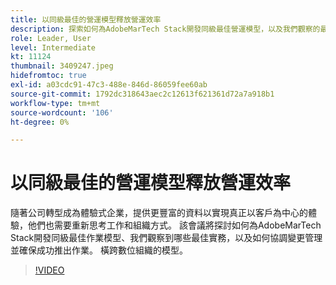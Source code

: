 ```yaml
---
title: 以同級最佳的營運模型釋放營運效率
description: 探索如何為AdobeMarTech Stack開發同級最佳營運模型，以及我們觀察的最佳作法
role: Leader, User
level: Intermediate
kt: 11124
thumbnail: 3409247.jpeg
hidefromtoc: true
exl-id: a03cdc91-47c3-488e-846d-86059fee60ab
source-git-commit: 1792dc318643aec2c12613f621361d72a7a918b1
workflow-type: tm+mt
source-wordcount: '106'
ht-degree: 0%

---
```


# 以同級最佳的營運模型釋放營運效率

隨著公司轉型成為體驗式企業，提供更豐富的資料以實現真正以客戶為中心的體驗，他們也需要重新思考工作和組織方式。 該會議將探討如何為AdobeMarTech Stack開發同級最佳作業模型、我們觀察到哪些最佳實務，以及如何協調變更管理並確保成功推出作業。 橫跨數位組織的模型。

>[!VIDEO](https://video.tv.adobe.com/v/3409247/?quality=12&learn=on)
